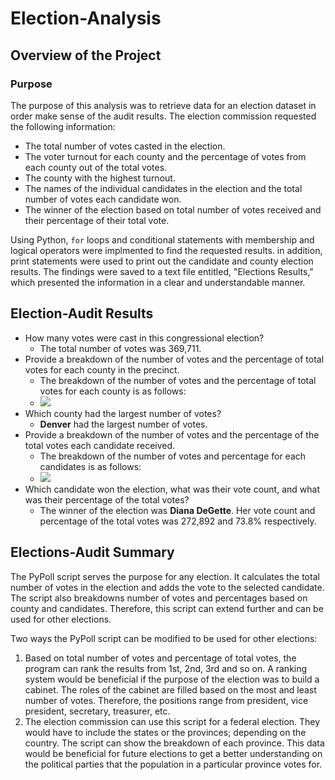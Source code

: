 # Election-Analysis

## Overview of the Project

### Purpose
The purpose of this analysis was to retrieve data for an election dataset in order make sense of the audit results. The election commission requested the following information:
- The total number of votes casted in the election.
- The voter turnout for each county and the percentage of votes from each county out of the total votes.
- The county with the highest turnout.
- The names of the individual candidates in the election and the total number of votes each candidate won.
- The winner of the election based on total number of votes received and their percentage of their total vote.

Using Python, `for` loops and conditional statements with membership and logical operators were implmented to find the requested results. in addition, print statements were used to print out the candidate and county election results. The findings were saved to a text file entitled, "Elections Results," which presented the information in a clear and understandable manner. 

## Election-Audit Results
 - How many votes were cast in this congressional election?
    - The total number of votes was 369,711.
 - Provide a breakdown of the number of votes and the percentage of total votes for each county in the precinct.
    - The breakdown of the number of votes and the percentage of total votes for each county is as follows:
    - ![](https://github.com/irenedepacina/Election_Analysis/blob/main/Resources/County_results.png)
 - Which county had the largest number of votes?
    - **Denver** had the largest number of votes.
 - Provide a breakdown of the number of votes and the percentage of the total votes each candidate received.
    - The breakdown of the number of votes and percentage for each candidates is as follows:
    - ![](https://github.com/irenedepacina/Election_Analysis/blob/main/Resources/Candidates_results.png)
 - Which candidate won the election, what was their vote count, and what was their percentage of the total votes? 
    - The winner of the election was **Diana DeGette**. Her vote count and percentage of the total votes was 272,892 and 73.8% respectively.

## Elections-Audit Summary 
The PyPoll script serves the purpose for any election. It calculates the total number of votes in the election and adds the vote to the selected candidate. The script also breakdowns number of votes and percentages based on county and candidates. Therefore, this script can extend further and can be used for other elections.
 
Two ways the PyPoll script can be modified to be used for other elections:
1. Based on total number of votes and percentage of total votes, the program can rank the results from 1st, 2nd, 3rd and so on. A ranking system would be beneficial if the purpose of the election was to build a cabinet. The roles of the cabinet are filled based on the most and least number of votes. Therefore, the positions range from president, vice president, secretary, treasurer, etc. 
2. The election commission can use this script for a federal election. They would have to include the states or the provinces; depending on the country. The script can show the breakdown of each province. This data would be beneficial for future elections to get a better understanding on the political parties that the population in a particular province votes for. 
